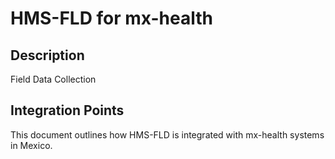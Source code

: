 # HMS-FLD for mx-health

## Description

Field Data Collection

## Integration Points

This document outlines how HMS-FLD is integrated with mx-health systems in Mexico.
